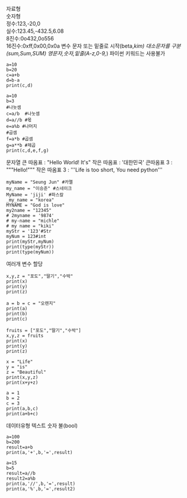 자료형\
숫자형\
정수:123,-20,0\
실수:123.45,-432.5,6.08\
8진수:0o432,0o556\
16진수:0xff,0x00,0x0a
변수
문자 또는 밑줄로 시작(beta,_kim)
대소문자를 구분(sum,Sum,SUM)
영문자,숫자,밑줄(A-z,0-9,_)
파이썬 키워드는 사용불가
~~~
a=10
b=20
c=a+b
d=b-a
print(c,d)
~~~
~~~
a=10
b=3
#나눗셈
c=a/b  #나눗셈
d=a//b #몫
e=a%b #나머지
#곱셈
f=a*b #곱셈
g=a**b #제곱
print(c,d,e,f,g)
~~~
문자열
큰 따옴표 : "Hello World! It's"
작은 따옴표 : '대한민국'
큰따옴표 3 : """Hello!"""
작은 따옴표 3 : '''Life is too short, You need python'''
~~~
myName = "Seung Jun" #카멜
my_name = "이승준" #스네이크
MyName = 'jiji' #파스칼
_my_name = "korea"
MYNAME = "God is love"
my2name = "12345"
# 2myname = '9874'
# my-name = "michle"
# my name = "kiki"
myStr = '123'#Str
myNum = 123#int
print(myStr,myNum)
print(type(myStr))
print(type(myNum))
~~~
여러개 변수 할당
~~~
x,y,z = "포도","딸기","수박"
print(x)
print(y)
print(z)
~~~
~~~
a = b = c = "오렌지"
print(a)
print(b)
print(c)
~~~
~~~
fruits = ["포도","딸기","수박"]
x,y,z = fruits
print(x)
print(y)
print(z)
~~~
~~~
x = "Life"
y = "is"
z = "Beautiful"
print(x,y,z)
print(x+y+z)
~~~
~~~
a = 1
b = 2
c = 3
print(a,b,c)
print(a+b+c)
~~~
데이터유형
텍스트
숫자
불(bool)
~~~
a=100
b=200
result=a+b
print(a,'+',b,'=',result)
~~~
~~~
a=15
b=5
result=a//b
result2=a%b
print(a,'//',b,'=',result)
print(a,'%',b,'=',result2)
~~~

